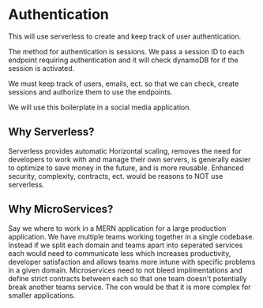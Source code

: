 # Authentication

This will use serverless to create and keep track of user authentication. 

The method for authentication is sessions. We pass a session ID to each endpoint requiring authentication and it will check dynamoDB for if the session is activated. 

We must keep track of users, emails, ect. so that we can check, create sessions and authorize them to use the endpoints. 

We will use this boilerplate in a social media application. 

## Why Serverless?

Serverless provides automatic Horizontal scaling, removes the need for developers to work with and manage their own servers, is generally easier to optimize to save money in the future, and is more reusable. Enhanced security, complexity, contracts, ect. would be reasons to NOT use serverless. 

## Why MicroServices?

Say we where to work in a MERN application for a large production application. We have multiple teams working together in a single codebase. Instead if we split each domain and teams apart into seperated services each would need to communicate less which increases productivity, developer satisfaction and allows teams more intune with specific problems in a given domain. Microservices need to not bleed implimentations and define strict contracts between each so that one team doesn't potentially break another teams service. The con would be that it is more complex for smaller applications. 